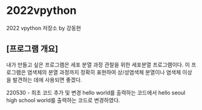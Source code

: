 # 2022vpython
2022 vpython 저장소 by 강동현
## [프로그램 개요]
내가 만들고 싶은 프로그램은 세포 분열 과정 관찰을 위한 세포분열 프로그램이다. 이 프로그램은 염색체의 분열 과정까지 정확히 표현하여 상/성염색체 분열이나 염색체 이상을 발견하는 데에 사용되면 좋겠다.

220530 - 최초 코드 추가 및 변경
hello world를 출력하는 코드에서 hello seoul high school world를 출력하는 코드로 변경하였다.
